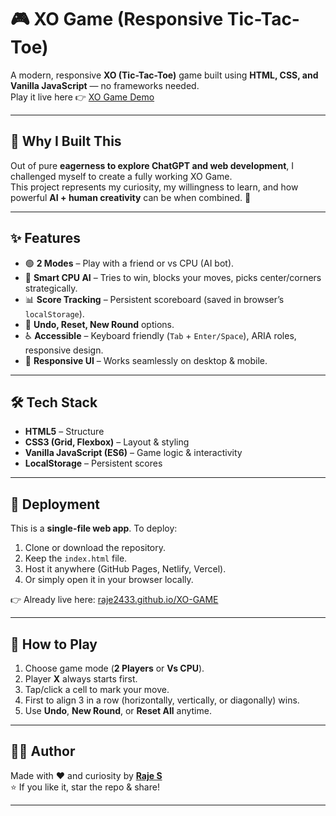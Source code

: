 # 🎮 XO Game (Responsive Tic-Tac-Toe)

A modern, responsive **XO (Tic-Tac-Toe)** game built using **HTML, CSS, and Vanilla JavaScript** — no frameworks needed.  
Play it live here 👉 [XO Game Demo](https://raje2433.github.io/XO-GAME/)

---

## 🌟 Why I Built This
Out of pure **eagerness to explore ChatGPT and web development**, I challenged myself to create a fully working XO Game.  
This project represents my curiosity, my willingness to learn, and how powerful **AI + human creativity** can be when combined. 🚀

---

## ✨ Features
- 🟢 **2 Modes** – Play with a friend or vs CPU (AI bot).
- 🤖 **Smart CPU AI** – Tries to win, blocks your moves, picks center/corners strategically.
- 📊 **Score Tracking** – Persistent scoreboard (saved in browser’s `localStorage`).
- 🔄 **Undo, Reset, New Round** options.
- ♿ **Accessible** – Keyboard friendly (`Tab` + `Enter/Space`), ARIA roles, responsive design.
- 📱 **Responsive UI** – Works seamlessly on desktop & mobile.

---

## 🛠️ Tech Stack
- **HTML5** – Structure
- **CSS3 (Grid, Flexbox)** – Layout & styling
- **Vanilla JavaScript (ES6)** – Game logic & interactivity
- **LocalStorage** – Persistent scores

---

## 🚀 Deployment
This is a **single-file web app**. To deploy:
1. Clone or download the repository.
2. Keep the `index.html` file.
3. Host it anywhere (GitHub Pages, Netlify, Vercel).
4. Or simply open it in your browser locally.

👉 Already live here: [raje2433.github.io/XO-GAME](https://raje2433.github.io/XO-GAME/)

---

## 🎯 How to Play
1. Choose game mode (**2 Players** or **Vs CPU**).
2. Player **X** always starts first.
3. Tap/click a cell to mark your move.
4. First to align 3 in a row (horizontally, vertically, or diagonally) wins.
5. Use **Undo**, **New Round**, or **Reset All** anytime.

---


## 👨‍💻 Author
Made with ❤️ and curiosity by **[Raje S](https://github.com/raje2433)**  
⭐ If you like it, star the repo & share!  

---
